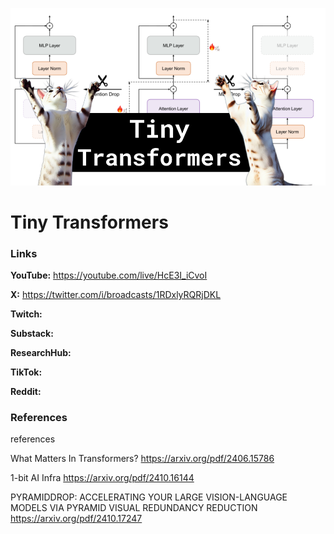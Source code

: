 ![thumbnail](thumbnail.png)

# Tiny Transformers

### Links

**YouTube:** https://youtube.com/live/HcE3I_iCvoI

**X:** https://twitter.com/i/broadcasts/1RDxlyRQRjDKL

**Twitch:**

**Substack:**

**ResearchHub:**

**TikTok:**

**Reddit:**

### References

references

What Matters In Transformers?
https://arxiv.org/pdf/2406.15786

1-bit AI Infra
https://arxiv.org/pdf/2410.16144

PYRAMIDDROP: ACCELERATING YOUR LARGE
VISION-LANGUAGE MODELS VIA PYRAMID VISUAL
REDUNDANCY REDUCTION
https://arxiv.org/pdf/2410.17247